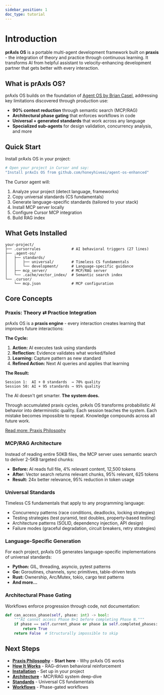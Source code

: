 ```yaml
---
sidebar_position: 1
doc_type: tutorial
---
```


# Introduction

**prAxIs OS** is a portable multi-agent development framework built on **praxis** - the integration of theory and practice through continuous learning. It transforms AI from helpful assistant to velocity-enhancing development partner that gets better with every interaction.

## What is prAxIs OS?

prAxIs OS builds on the foundation of [Agent OS by Brian Casel](https://buildermethods.com/agent-os), addressing key limitations discovered through production use:

- **90% context reduction** through semantic search (MCP/RAG)
- **Architectural phase gating** that enforces workflows in code
- **Universal + generated standards** that work across any language
- **Specialized sub-agents** for design validation, concurrency analysis, and more

## Quick Start

Install prAxIs OS in your project:

```bash
# Open your project in Cursor and say:
"Install prAxIs OS from github.com/honeyhiveai/agent-os-enhanced"
```

The Cursor agent will:
1. Analyze your project (detect language, frameworks)
2. Copy universal standards (CS fundamentals)
3. Generate language-specific standards (tailored to your stack)
4. Install MCP server locally
5. Configure Cursor MCP integration
6. Build RAG index

## What Gets Installed

```
your-project/
├── .cursorrules              # AI behavioral triggers (27 lines)
├── .agent-os/
│   ├── standards/
│   │   ├── universal/        # Timeless CS fundamentals
│   │   └── development/      # Language-specific guidance
│   ├── mcp_server/           # MCP/RAG server
│   └── .cache/vector_index/  # Semantic search index
└── .cursor/
    └── mcp.json              # MCP configuration
```

## Core Concepts

### Praxis: Theory ⇄ Practice Integration

prAxIs OS is a **praxis engine** - every interaction creates learning that improves future interactions:

**The Cycle:**
1. **Action:** AI executes task using standards
2. **Reflection:** Evidence validates what worked/failed  
3. **Learning:** Capture pattern as new standard
4. **Refined Action:** Next AI queries and applies that learning

**The Result:**

```
Session 1:  AI + 0 standards  → 70% quality
Session 50: AI + 95 standards → 95% quality
```

The AI doesn't get smarter. **The system does.**

Through accumulated praxis cycles, prAxIs OS transforms probabilistic AI behavior into deterministic quality. Each session teaches the system. Each mistake becomes impossible to repeat. Knowledge compounds across all future work.

[Read more: Praxis Philosophy](../explanation/praxis)

### MCP/RAG Architecture

Instead of reading entire 50KB files, the MCP server uses semantic search to deliver 2-5KB targeted chunks:

- **Before:** AI reads full file, 4% relevant content, 12,500 tokens
- **After:** Vector search returns relevant chunks, 95% relevant, 625 tokens
- **Result:** 24x better relevance, 95% reduction in token usage

### Universal Standards

Timeless CS fundamentals that apply to any programming language:

- Concurrency patterns (race conditions, deadlocks, locking strategies)
- Testing strategies (test pyramid, test doubles, property-based testing)
- Architecture patterns (SOLID, dependency injection, API design)
- Failure modes (graceful degradation, circuit breakers, retry strategies)

### Language-Specific Generation

For each project, prAxIs OS generates language-specific implementations of universal standards:

- **Python:** GIL, threading, asyncio, pytest patterns
- **Go:** Goroutines, channels, sync primitives, table-driven tests
- **Rust:** Ownership, Arc/Mutex, tokio, cargo test patterns
- **And more...**

### Architectural Phase Gating

Workflows enforce progression through code, not documentation:

```python
def can_access_phase(self, phase: int) -> bool:
    """AI cannot access Phase N+1 before completing Phase N."""
    if phase == self.current_phase or phase in self.completed_phases:
        return True
    return False  # Structurally impossible to skip
```

## Next Steps

- **[Praxis Philosophy](../explanation/praxis)** - **Start here** - Why prAxIs OS works
- **[How It Works](../explanation/how-it-works)** - RAG-driven behavioral reinforcement
- **[Installation](./installation)** - Set up in your project
- **[Architecture](../explanation/architecture)** - MCP/RAG system deep-dive
- **[Standards](../reference/standards)** - Universal CS fundamentals
- **[Workflows](../reference/workflows)** - Phase-gated workflows
